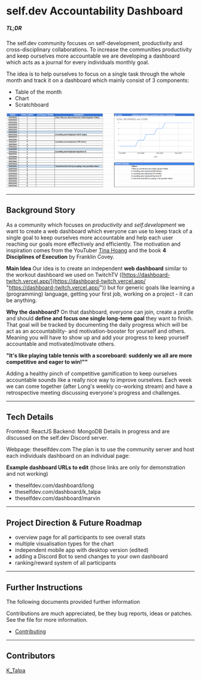 # self.dev Accountability Dashboard

##### TL;DR
The self.dev community focuses on self-development, productivity and cross-disciplinary collaborations. To increase the communities productivity and keep ourselves more accountable we are developing a dashboard which acts as a journal for every individuals monthly goal.

The idea is to help ourselves to focus on a single task through the whole month and track it on a dashboard which
mainly consist of 3 components:
* Table of the month
* Chart
* Scratchboard

![Screenshot](docs/screenshots/BasicDashboardExample_excel.png?raw=true)

---
## Background Story

As a community which focuses on _productivity_ and _self.development_ we want to create a web dashboard which everyone can use to keep track of a single goal to keep ourselves more accountable and help each user reaching our goals more effectively and efficiently. The motivation and inspiration comes from the YouTuber [Tina Hoang](https://www.scoreboardswithtina.com/) and the book **4 Disciplines of Execution** by Franklin Covey.

**Main Idea**
Our idea is to create an independent **web dashboard** similar to the workout dashboard we used on TwitchTV ([https://dashboard-twitch.vercel.app/](https://dashboard-twitch.vercel.app/ "https://dashboard-twitch.vercel.app/")) but for generic goals like learning a (programming) language, getting your first job, working on a project - it can be anything.

**Why the dashboard?**
On that dashboard, everyone can join, create a profile and should **define and focus one single long-term goal** they want to finish. That goal will be tracked by documenting the daily progress which will be act as an accountability- and motivation-booster for yourself and others. Meaning you will have to show up and add your progress to keep yourself accountable and motivated/motivate others.

**"It's like playing table tennis with a scoreboard: suddenly we all are more competitive and eager to win!""**

Adding a healthy pinch of competitive gamification to keep ourselves accountable sounds like a really nice way to improve ourselves. Each week we can come together (after Long's weekly co-working stream) and have a retrospective meeting discussing everyone's progress and challenges.

---
## Tech Details

Frontend: ReactJS
Backend: MongoDB
Details in progress and are discussed on the self.dev Discord server.

Webpage: theselfdev.com
The plan is to use the community server and host each individuals dashboard on an individual page:

**Example dashboard URLs to edit** (those links are only for demonstration and not working)
* theselfdev.com/dashboard/long
* theselfdev.com/dashboard/k_talpa
* theselfdev.com/dashboard/marvin


---
## Project Direction & Future Roadmap

* overview page for all participants to see overall stats
* multiple visualisation types for the chart
* independent mobile app with desktop version (edited)
* adding a Discord Bot to send changes to your own dashboard
* ranking/reward system of all participants

---
## Further Instructions

The following documents provided further information

Contributions are much appreciated, be they bug reports, ideas or patches. See the file for more information.
 * [Contributing](docs/CONTRIBUTING.md)

---

## Contributors
[K_Talpa](https://github.com/cchampou)
